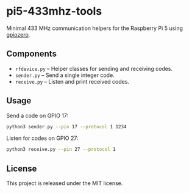 # pi5-433mhz-tools

Minimal 433 MHz communication helpers for the Raspberry Pi 5 using
[gpiozero](https://gpiozero.readthedocs.io/).

## Components

- `rfdevice.py` – Helper classes for sending and receiving codes.
- `sender.py` – Send a single integer code.
- `receive.py` – Listen and print received codes.

## Usage

Send a code on GPIO 17:

```bash
python3 sender.py --pin 17 --protocol 1 1234
```

Listen for codes on GPIO 27:

```bash
python3 receive.py --pin 27 --protocol 1
```

## License

This project is released under the MIT license.
